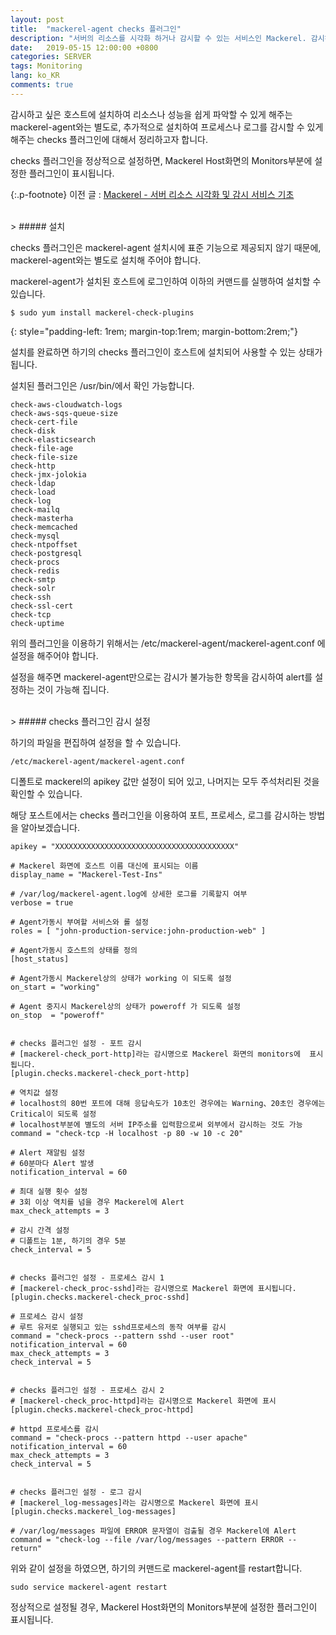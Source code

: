 ```yaml
---
layout: post
title:  "mackerel-agent checks 플러그인"
description: "서버의 리소스를 시각화 하거나 감시할 수 있는 서비스인 Mackerel. 감시하고 싶은 호스트에 설치하여 리소스나 성능을 쉽게 파악할 수 있게 해주는 mackerel-agent에 모니터링 기능으로 추가하는 checks 플러그인에 대해서 알아보겠습니다."
date:   2019-05-15 12:00:00 +0800
categories: SERVER
tags: Monitoring
lang: ko_KR
comments: true
---
```



감시하고 싶은 호스트에 설치하여 리소스나 성능을 쉽게 파악할 수 있게 해주는 mackerel-agent와는 별도로, 추가적으로 설치하여 프로세스나 로그를 감시할 수 있게 해주는 checks 플러그인에 대해서 정리하고자 합니다. 

checks 플러그인을 정상적으로 설정하면, Mackerel Host화면의 Monitors부분에 설정한 플러그인이 표시됩니다.

{:.p-footnote}
이전 글 : <a href="{{site.url}}/server/2019/05/13/Mackerel-Basic.html" target="_blank">Mackerel - 서버 리소스 시각화 및 감시 서비스 기초</a>


<br>
> ##### 설치

checks 플러그인은 mackerel-agent 설치시에 표준 기능으로 제공되지 않기 때문에, mackerel-agent와는 별도로 설치해 주어야 합니다.

mackerel-agent가 설치된 호스트에 로그인하여 이하의 커맨드를 실행하여 설치할 수 있습니다.

~~~ 
$ sudo yum install mackerel-check-plugins
~~~
{: style="padding-left: 1rem; margin-top:1rem; margin-bottom:2rem;"}


설치를 완료하면 하기의 checks 플러그인이 호스트에 설치되어 사용할 수 있는 상태가 됩니다. 

설치된 플러그인은 /usr/bin/에서 확인 가능합니다. 

~~~
check-aws-cloudwatch-logs
check-aws-sqs-queue-size
check-cert-file
check-disk
check-elasticsearch
check-file-age
check-file-size
check-http
check-jmx-jolokia
check-ldap
check-load
check-log
check-mailq
check-masterha
check-memcached
check-mysql
check-ntpoffset
check-postgresql
check-procs
check-redis
check-smtp
check-solr
check-ssh
check-ssl-cert
check-tcp
check-uptime
~~~

위의 플러그인을 이용하기 위해서는 /etc/mackerel-agent/mackerel-agent.conf 에 설정을 해주어야 합니다. 

설정을 해주면 mackerel-agent만으로는 감시가 불가능한 항목을 감시하여 alert를 설정하는 것이 가능해 집니다.


<br>
> ##### checks 플러그인 감시 설정

하기의 파일을 편집하여 설정을 할 수 있습니다. 

~~~shell
/etc/mackerel-agent/mackerel-agent.conf
~~~

디폴트로 mackerel의 apikey 값만 설정이 되어 있고, 나머지는 모두 주석처리된 것을 확인할 수 있습니다.

해당 포스트에서는 checks 플러그인을 이용하여 포트, 프로세스, 로그를 감시하는 방법을 알아보겠습니다.
  
~~~shell
apikey = "XXXXXXXXXXXXXXXXXXXXXXXXXXXXXXXXXXXXXXXX"

# Mackerel 화면에 호스트 이름 대신에 표시되는 이름
display_name = "Mackerel-Test-Ins"

# /var/log/mackerel-agent.log에 상세한 로그를 기록할지 여부
verbose = true

# Agent가동시 부여할 서비스와 롤 설정
roles = [ "john-production-service:john-production-web" ]

# Agent가동시 호스트의 상태를 정의
[host_status]

# Agent가동시 Mackerel상의 상태가 working 이 되도록 설정
on_start = "working"

# Agent 중지시 Mackerel상의 상태가 poweroff 가 되도록 설정
on_stop  = "poweroff"


# checks 플러그인 설정 - 포트 감시
# [mackerel-check_port-http]라는 감시명으로 Mackerel 화면의 monitors에  표시됩니다.
[plugin.checks.mackerel-check_port-http]

# 역치값 설정
# localhost의 80번 포트에 대해 응답속도가 10초인 경우에는 Warning、20초인 경우에는 Critical이 되도록 설정
# localhost부분에 별도의 서버 IP주소를 입력함으로써 외부에서 감시하는 것도 가능
command = "check-tcp -H localhost -p 80 -w 10 -c 20"

# Alert 재알림 설정
# 60분마다 Alert 발생
notification_interval = 60

# 최대 실행 횟수 설정
# 3회 이상 역치를 넘을 경우 Mackerel에 Alert
max_check_attempts = 3

# 감시 간격 설정
# 디폴트는 1분, 하기의 경우 5분
check_interval = 5


# checks 플러그인 설정 - 프로세스 감시 1
# [mackerel-check_proc-sshd]라는 감시명으로 Mackerel 화면에 표시됩니다.
[plugin.checks.mackerel-check_proc-sshd]

# 프로세스 감시 설정
# 루트 유저로 실행되고 있는 sshd프로세스의 동작 여부를 감시
command = "check-procs --pattern sshd --user root"
notification_interval = 60
max_check_attempts = 3
check_interval = 5


# checks 플러그인 설정 - 프로세스 감시 2
# [mackerel-check_proc-httpd]라는 감시명으로 Mackerel 화면에 표시
[plugin.checks.mackerel-check_proc-httpd]

# httpd 프로세스를 감시
command = "check-procs --pattern httpd --user apache"
notification_interval = 60
max_check_attempts = 3
check_interval = 5


# checks 플러그인 설정 - 로그 감시
# [mackerel_log-messages]라는 감시명으로 Mackerel 화면에 표시
[plugin.checks.mackerel_log-messages]

# /var/log/messages 파일에 ERROR 문자열이 검출될 경우 Mackerel에 Alert
command = "check-log --file /var/log/messages --pattern ERROR --return"
~~~

위와 같이 설정을 하였으면, 하기의 커맨드로 mackerel-agent를 restart합니다.

~~~
sudo service mackerel-agent restart
~~~

정상적으로 설정될 경우, Mackerel Host화면의 Monitors부분에 설정한 플러그인이 표시됩니다.


<br><br>
